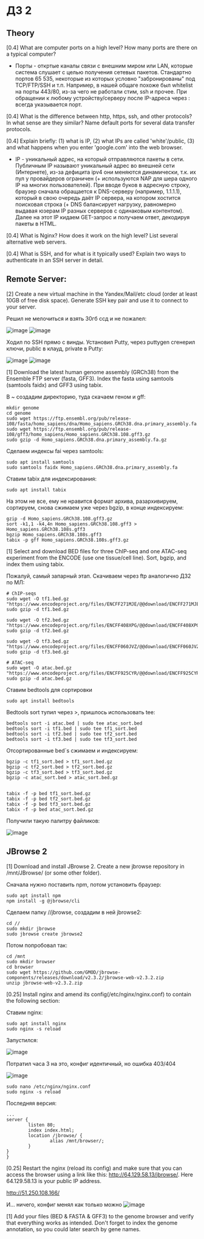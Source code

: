 # ДЗ 2

## Theory

[0.4] What are computer ports on a high level? How many ports are there on a typical computer?

- Порты - откртые каналы связи с внешним миром или LAN, которые система слушает с целью получения сетевых пакетов. Стандартно портов 65 535, некоторые из которых условно "забронированы" под TCP/FTP/SSH и т.п. Например, в нашей общаге похоже был whitelist на порты 443/80, из-за чего не работали стим, ssh и прочее. При обращении к любому устройству/серверу после IP-адреса через : всегда указывается порт. 


[0.4] What is the difference between http, https, ssh, and other protocols? In what sense are they similar? Name default ports for several data transfer protocols.

[0.4] Explain briefly: (1) what is IP, (2) what IPs are called 'white'/public, (3) and what happens when you enter 'google.com' into the web browser.

- IP - уникальный адрес, на который отправляются пакеты в сети. Публичным IP называют уникальный адрес во внешней сети (Интернете), из-за дефицита ipv4 они меняются динамически, т.к. их пул у провайдеров ограничен (+ используются NAP для шера одного IP на многих пользователей). При вводе буков в адресную строку, браузер сначала обращается к DNS-серверу (например, 1.1.1.1), который в свою очередь даёт IP сервера, на котором хостится поисковая строка (+ DNS балансирует нагрузку, равномерно выдавая юзерам IP разных серверов с одинаковым контентом). Далее на этот IP кидаем GET-запрос и получаем ответ, декодируя пакеты в HTML.


[0.4] What is Nginx? How does it work on the high level? List several alternative web servers.

[0.4] What is SSH, and for what is it typically used? Explain two ways to authenticate in an SSH server in detail.


## Remote Server:


[2] Create a new virtual machine in the Yandex/Mail/etc cloud (order at least 10GB of free disk space). Generate SSH key pair and use it to connect to your server.

Решил не мелочиться и взять 30гб ссд и не пожалел: 

![image](https://user-images.githubusercontent.com/58905528/209034983-32402502-dac5-4318-9638-18c31393515d.png)
![image](https://user-images.githubusercontent.com/58905528/209035180-5a3f380f-dbf1-4e91-9cd0-1bc5bb927c57.png)



Ходил по SSH прямо с винды. Установил Putty, через puttygen сгенерил ключи, public в клауд, private в Putty:


![image](https://user-images.githubusercontent.com/58905528/209034470-f4af556d-4d1d-450a-8d40-d057171bb01c.png)
![image](https://user-images.githubusercontent.com/58905528/209034497-6d5421ac-2302-46b7-856f-c0c4be3a53d7.png)


[1] Download the latest human genome assembly (GRCh38) from the Ensemble FTP server (fasta, GFF3). Index the fasta using samtools (samtools faidx) and GFF3 using tabix.

В ~ создадим директорию, туда скачаем геном и gff:

```
mkdir genome
cd genome 
sudo wget https://ftp.ensembl.org/pub/release-108/fasta/homo_sapiens/dna/Homo_sapiens.GRCh38.dna.primary_assembly.fa.gz
sudo wget https://ftp.ensembl.org/pub/release-108/gff3/homo_sapiens/Homo_sapiens.GRCh38.108.gff3.gz
sudo gzip -d Homo_sapiens.GRCh38.dna.primary_assembly.fa.gz
```

Сделаем индексы fai через samtools:

```
sudo apt install samtools
sudo samtools faidx Homo_sapiens.GRCh38.dna.primary_assembly.fa
```


Ставим tabix для индексирования:
```
sudo apt install tabix
```

На этом не все, ему не нравится формат архива, разархивируем, сортируем, снова сжимаем уже через bgzip, в конце индексируем:
```
gzip -d Homo_sapiens.GRCh38.108.gff3.gz
sort -k1,1 -k4,4n Homo_sapiens.GRCh38.108.gff3 > Homo_sapiens.GRCh38.108s.gff3
bgzip Homo_sapiens.GRCh38.108s.gff3
tabix -p gff Homo_sapiens.GRCh38.108s.gff3.gz
```



[1] Select and download BED files for three ChIP-seq and one ATAC-seq experiment from the ENCODE (use one tissue/cell line). Sort, bgzip, and index them using tabix.

Пожалуй, самый запарный этап. Скачиваем через ftp аналогично ДЗ2 по МЛ: 

```
# ChIP-seqs
sudo wget -O tf1.bed.gz "https://www.encodeproject.org/files/ENCFF271MJE/@@download/ENCFF271MJE.bed.gz"
sudo gzip -d tf1.bed.gz

sudo wget -O tf2.bed.gz "https://www.encodeproject.org/files/ENCFF408XPG/@@download/ENCFF408XPG.bed.gz"
sudo gzip -d tf2.bed.gz

sudo wget -O tf3.bed.gz "https://www.encodeproject.org/files/ENCFF060JVZ/@@download/ENCFF060JVZ.bed.gz"
sudo gzip -d tf3.bed.gz

# ATAC-seq
sudo wget -O atac.bed.gz "https://www.encodeproject.org/files/ENCFF925CYR/@@download/ENCFF925CYR.bed.gz"
sudo gzip -d atac.bed.gz
```

Ставим bedtools для сортировки 

```
sudo apt install bedtools
```

Bedtools sort тупил через >, пришлось использовать tee:

```
bedtools sort -i atac.bed | sudo tee atac_sort.bed 
bedtools sort -i tf1.bed | sudo tee tf1_sort.bed 
bedtools sort -i tf2.bed | sudo tee tf2_sort.bed 
bedtools sort -i tf3.bed | sudo tee tf3_sort.bed 

```

Отсортированные bed`s сжимаем и индексируем:

```
bgzip -c tf1_sort.bed > tf1_sort.bed.gz
bgzip -c tf2_sort.bed > tf2_sort.bed.gz
bgzip -c tf3_sort.bed > tf3_sort.bed.gz
bgzip -c atac_sort.bed > atac_sort.bed.gz


tabix -f -p bed tf1_sort.bed.gz
tabix -f -p bed tf2_sort.bed.gz
tabix -f -p bed tf3_sort.bed.gz
tabix -f -p bed atac_sort.bed.gz

```

Получили такую палитру файликов:

![image](https://user-images.githubusercontent.com/58905528/209033841-6a10acb0-4a2d-4388-961b-a1a087e43a74.png)





## JBrowse 2


[1] Download and install JBrowse 2. Create a new jbrowse repository in /mnt/JBrowse/ (or some other folder).

Сначала нужно поставить npm, потом установить браузер:

```
sudo apt install npm
npm install -g @jbrowse/cli
```

Сделаем папку //jbrowse, создадим в ней jbrowse2:

```
cd //
sudo mkdir jbrowse
sudo jbrowse create jbrowse2
```

Потом попробовал так:

```
cd /mnt
sudo mkdir browser
cd browser
sudo wget https://github.com/GMOD/jbrowse-components/releases/download/v2.3.2/jbrowse-web-v2.3.2.zip
unzip jbrowse-web-v2.3.2.zip
```


[0.25] Install nginx and amend its config(/etc/nginx/nginx.conf) to contain the following section:

Ставим nginx:

```
sudo apt install nginx
sudo nginx -s reload
```

Запустился:

![image](https://user-images.githubusercontent.com/58905528/209035439-86e7f166-ba75-4f9d-9e7b-456ed138e60e.png)


Потратил часа 3 на это, конфиг идентичный, но ошибка 403/404

![image](https://user-images.githubusercontent.com/58905528/209031299-464632ff-48b0-474b-b4e2-ff0fc97a6b48.png)

```
sudo nano /etc/nginx/nginx.conf
sudo nginx -s reload
```


Последняя версия:
```
...
server {
        listen 80;
        index index.html;
        location /jbrowse/ {
                alias /mnt/browser/;
        }
}
}
```

[0.25] Restart the nginx (reload its config) and make sure that you can access the browser using a link like this: http://64.129.58.13/jbrowse/. Here 64.129.58.13 is your public IP address.

http://51.250.108.166/

И... ничего, конфиг менял как только можно
![image](https://user-images.githubusercontent.com/58905528/209026165-1f91171a-181e-4927-8269-e7e50cc5d0cf.png)



[1] Add your files (BED & FASTA & GFF3) to the genome browser and verify that everything works as intended. Don't forget to index the genome annotation, so you could later search by gene names.

